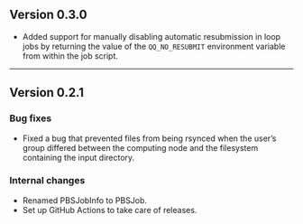 ## Version 0.3.0

- Added support for manually disabling automatic resubmission in loop jobs by returning the value of the `QQ_NO_RESUBMIT` environment variable from within the job script.

***

## Version 0.2.1

### Bug fixes
- Fixed a bug that prevented files from being rsynced when the user’s group differed between the computing node and the filesystem containing the input directory.

### Internal changes
- Renamed PBSJobInfo to PBSJob.
- Set up GitHub Actions to take care of releases.